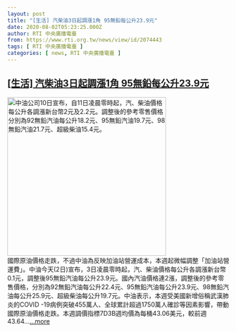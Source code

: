 ```yaml
---
layout: post
title: "[生活] 汽柴油3日起調漲1角 95無鉛每公升23.9元"
date: 2020-08-02T05:23:25.000Z
author: RTI 中央廣播電臺
from: https://www.rti.org.tw/news/view/id/2074443
tags: [ RTI 中央廣播電臺 ]
categories: [ news, RTI 中央廣播電臺 ]
---
```

<!--1596345805000-->
[[生活] 汽柴油3日起調漲1角 95無鉛每公升23.9元](https://www.rti.org.tw/news/view/id/2074443)
------

<div>
<img src="https://static.rti.org.tw/assets/thumbnails/2020/05/10/20200510000068M.jpg" width="360" alt="中油公司10日宣布，自11日凌晨零時起，汽、柴油價格每公升各調漲新台幣2元及2.2元。調整後的參考零售價格分別為92無鉛汽油每公升18.2元、95無鉛汽油19.7元、98無鉛汽油21.7元、超級柴油15.4元。" title="中油公司10日宣布，自11日凌晨零時起，汽、柴油價格每公升各調漲新台幣2元及2.2元。調整後的參考零售價格分別為92無鉛汽油每公升18.2元、95無鉛汽油19.7元、98無鉛汽油21.7元、超級柴油15.4元。"><br>國際原油價格走跌，不過中油為反映加油站營運成本，本週起微幅調整「加油站營運費」。中油今天(2日)宣布，3日凌晨零時起，汽、柴油價格每公升各調漲新台幣0.1元，調整後95無鉛汽油每公升23.9元。國內汽油價格連2漲，調整後的參考零售價格，分別為92無鉛汽油每公升22.4元、95無鉛汽油每公升23.9元、98無鉛汽油每公升25.9元、超級柴油每公升19.7元。中油表示，本週受美國新增俗稱武漢肺炎的COVID -19病例突破455萬人、全球累計超過1750萬人確診等因素影響，帶動國際原油價格走跌。本週調價指標7D3B週均價為每桶43.06美元，較前週43.64...<a target="_blank" href="https://www.rti.org.tw/news/view/id/2074443">...more</a>
</div>
